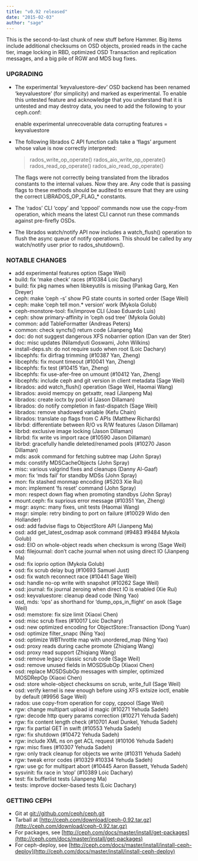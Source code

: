 ```yaml
---
title: "v0.92 released"
date: "2015-02-03"
author: "sage"
---
```


This is the second-to-last chunk of new stuff before Hammer. Big items include additional checksums on OSD objects, proxied reads in the cache tier, image locking in RBD, optimized OSD Transaction and replication messages, and a big pile of RGW and MDS bug fixes.

### UPGRADING

- The experimental ‘keyvaluestore-dev’ OSD backend has been renamed ‘keyvaluestore’ (for simplicity) and marked as experimental. To enable this untested feature and acknowledge that you understand that it is untested and may destroy data, you need to add the following to your ceph.conf:
    
    enable experimental unrecoverable data corrupting features = keyvaluestore
    
- The following librados C API function calls take a ‘flags’ argument whose value is now correctly interpreted:
    
    > rados\_write\_op\_operate() rados\_aio\_write\_op\_operate() rados\_read\_op\_operate() rados\_aio\_read\_op\_operate()
    
    The flags were not correctly being translated from the librados constants to the internal values. Now they are. Any code that is passing flags to these methods should be audited to ensure that they are using the correct LIBRADOS\_OP\_FLAG\_\* constants.
- The ‘rados’ CLI ‘copy’ and ‘cppool’ commands now use the copy-from operation, which means the latest CLI cannot run these commands against pre-firefly OSDs.
- The librados watch/notify API now includes a watch\_flush() operation to flush the async queue of notify operations. This should be called by any watch/notify user prior to rados\_shutdown().

### NOTABLE CHANGES

- add experimental features option (Sage Weil)
- build: fix ‘make check’ races (#10384 Loic Dachary)
- build: fix pkg names when libkeyutils is missing (Pankag Garg, Ken Dreyer)
- ceph: make ‘ceph -s’ show PG state counts in sorted order (Sage Weil)
- ceph: make ‘ceph tell mon.\* version’ work (Mykola Golub)
- ceph-monstore-tool: fix/improve CLI (Joao Eduardo Luis)
- ceph: show primary-affinity in ‘ceph osd tree’ (Mykola Golub)
- common: add TableFormatter (Andreas Peters)
- common: check syncfs() return code (Jianpeng Ma)
- doc: do not suggest dangerous XFS nobarrier option (Dan van der Ster)
- doc: misc updates (Nilamdyuti Goswami, John Wilkins)
- install-deps.sh: do not require sudo when root (Loic Dachary)
- libcephfs: fix dirfrag trimming (#10387 Yan, Zheng)
- libcephfs: fix mount timeout (#10041 Yan, Zheng)
- libcephfs: fix test (#10415 Yan, Zheng)
- libcephfs: fix use-afer-free on umount (#10412 Yan, Zheng)
- libcephfs: include ceph and git version in client metadata (Sage Weil)
- librados: add watch\_flush() operation (Sage Weil, Haomai Wang)
- librados: avoid memcpy on getxattr, read (Jianpeng Ma)
- librados: create ioctx by pool id (Jason Dillaman)
- librados: do notify completion in fast-dispatch (Sage Weil)
- librados: remove shadowed variable (Kefu Chain)
- librados: translate op flags from C APIs (Matthew Richards)
- librbd: differentiate between R/O vs R/W features (Jason Dillaman)
- librbd: exclusive image locking (Jason Dillaman)
- librbd: fix write vs import race (#10590 Jason Dillaman)
- librbd: gracefully handle deleted/renamed pools (#10270 Jason Dillaman)
- mds: asok command for fetching subtree map (John Spray)
- mds: constify MDSCacheObjects (John Spray)
- misc: various valgrind fixes and cleanups (Danny Al-Gaaf)
- mon: fix ‘mds fail’ for standby MDSs (John Spray)
- mon: fix stashed monmap encoding (#5203 Xie Rui)
- mon: implement ‘fs reset’ command (John Spray)
- mon: respect down flag when promoting standbys (John Spray)
- mount.ceph: fix suprious error message (#10351 Yan, Zheng)
- msgr: async: many fixes, unit tests (Haomai Wang)
- msgr: simple: retry binding to port on failure (#10029 Wido den Hollander)
- osd: add fadvise flags to ObjectStore API (Jianpeng Ma)
- osd: add get\_latest\_osdmap asok command (#9483 #9484 Mykola Golub)
- osd: EIO on whole-object reads when checksum is wrong (Sage Weil)
- osd: filejournal: don’t cache journal when not using direct IO (Jianpeng Ma)
- osd: fix ioprio option (Mykola Golub)
- osd: fix scrub delay bug (#10693 Samuel Just)
- osd: fix watch reconnect race (#10441 Sage Weil)
- osd: handle no-op write with snapshot (#10262 Sage Weil)
- osd: journal: fix journal zeroing when direct IO is enabled (Xie Rui)
- osd: keyvaluestore: cleanup dead code (Ning Yao)
- osd, mds: ‘ops’ as shorthand for ‘dump\_ops\_in\_flight’ on asok (Sage Weil)
- osd: memstore: fix size limit (Xiaoxi Chen)
- osd: misc scrub fixes (#10017 Loic Dachary)
- osd: new optimized encoding for ObjectStore::Transaction (Dong Yuan)
- osd: optimize filter\_snapc (Ning Yao)
- osd: optimize WBThrottle map with unordered\_map (Ning Yao)
- osd: proxy reads during cache promote (Zhiqiang Wang)
- osd: proxy read support (Zhiqiang Wang)
- osd: remove legacy classic scrub code (Sage Weil)
- osd: remove unused fields in MOSDSubOp (Xiaoxi Chen)
- osd: replace MOSDSubOp messages with simpler, optimized MOSDRepOp (Xiaoxi Chen)
- osd: store whole-object checksums on scrub, write\_full (Sage Weil)
- osd: verify kernel is new enough before using XFS extsize ioctl, enable by default (#9956 Sage Weil)
- rados: use copy-from operation for copy, cppool (Sage Weil)
- rgw: change multipart upload id magic (#10271 Yehuda Sadeh)
- rgw: decode http query params correction (#10271 Yehuda Sadeh)
- rgw: fix content length check (#10701 Axel Dunkel, Yehuda Sadeh)
- rgw: fix partial GET in swift (#10553 Yehuda Sadeh)
- rgw: fix shutdown (#10472 Yehuda Sadeh)
- rgw: include XML ns on get ACL request (#10106 Yehuda Sadeh)
- rgw: misc fixes (#10307 Yehuda Sadeh)
- rgw: only track cleanup for objects we write (#10311 Yehuda Sadeh)
- rgw: tweak error codes (#10329 #10334 Yehuda Sadeh)
- rgw: use gc for multipart abort (#10445 Aaron Bassett, Yehuda Sadeh)
- sysvinit: fix race in ‘stop’ (#10389 Loic Dachary)
- test: fix bufferlist tests (Jianpeng Ma)
- tests: improve docker-based tests (Loic Dachary)

### GETTING CEPH

- Git at [git://github.com/ceph/ceph.git](http://github.com/ceph/ceph)
- Tarball at [http://ceph.com/download/ceph-0.92.tar.gz](http://ceph.com/download/ceph-0.92.tar.gz)
- For packages, see [http://ceph.com/docs/master/install/get-packages](http://ceph.com/docs/master/install/get-packages)
- For ceph-deploy, see [http://ceph.com/docs/master/install/install-ceph-deploy](http://ceph.com/docs/master/install/install-ceph-deploy)
